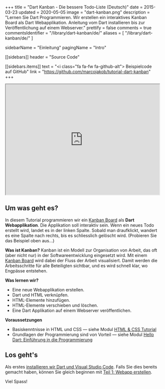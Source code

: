 +++
title = "Dart Kanban - Die bessere Todo-Liste (Deutsch)"
date = 2015-03-23
updated = 2020-05-05
image = "dart-kanban.png"
description = "Lernen Sie Dart Programmieren. Wir erstellen ein interaktives Kanban Board als Dart Webapplikation. Anleitung vom Dart installieren bis zur Veröffentlichung auf einem Webserver."
prettify = false
comments = true
commentsIdentifier = "/library/dart-kanban/de/"
aliases = [ 
  "/library/dart-kanban/de/" 
]

sidebarName = "Einleitung"
pagingName = "Intro"

[[sidebars]]
header = "Source Code"

[[sidebars.items]]
text = "<i class=\"fa fa-fw fa-github-alt\"></i> Beispielcode auf GitHub"
link = "https://github.com/marcojakob/tutorial-dart-kanban"
+++

<iframe src="https://marcojakob.github.io/tutorial-dart-kanban/" width="100%" height="363px"></iframe>


## Um was geht es?

In diesem Tutorial programmieren wir ein [Kanban Board](http://de.wikipedia.org/wiki/Kanban-Tafel) als **Dart Webapplikation**. Die Applikation soll interaktiv sein. Wenn ein neues Todo erstellt wird, landet es in der linken Spalte. Sobald man draufklickt, wandert es eine Spalte nach rechts, bis es schliesslich gelöscht wird. (Probieren Sie das Beispiel oben aus...)

**Was ist Kanban?** Kanban ist ein Modell zur Organisation von Arbeit, das oft (aber nicht nur) in der Softwareentwicklung eingesetzt wird. Mit einem [Kanban Board](http://de.wikipedia.org/wiki/Kanban-Tafel) wird dabei der Fluss der Arbeit visualisiert. Damit werden die Arbeitsschritte für alle Beteiligten sichtbar, und es wird schnell klar, wo Engpässe entstehen.

<div class="alert alert-info">
  <strong>Was lernen wir?</strong>

  <ul>
    <li>Eine neue Webapplikation erstellen.</li>
    <li>Dart und HTML verknüpfen.</li>
    <li>HTML-Elemente hinzufügen.</li>
    <li>HTML-Elemente verschieben und löschen.</li>
    <li>Eine Dart Applikation auf einem Webserver veröffentlichen.</li>
  </ul>
</div>

<div class="alert alert-warning">
  <strong>Voraussetzungen</strong>
  
  <ul>
    <li>Basiskenntnisse in HTML und CSS &mdash; siehe Modul <a href="/de/library/html-css/" class="alert-link">HTML &amp; CSS Tutorial</a></li>
    <li>Grundlagen der Programmierung sind von Vorteil &mdash; siehe Modul <a href="/de/library/hello-dart/" class="alert-link">Hello Dart: Einführung in die Programmierung</a></li>
  </ul>
</div>


## Los geht's

Als erstes [installieren wir Dart und Visual Studio Code](/de/library/dart-kanban/install/). Falls Sie dies bereits gemacht haben, können Sie gleich beginnen mit [Teil 1: Webapp erstellen](/de/library/dart-kanban/part1/).

Viel Spass!
